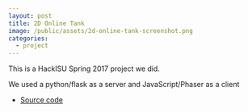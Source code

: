 ```yaml
---
layout: post
title: 2D Online Tank
image: /public/assets/2d-online-tank-screenshot.png
categories:
  - project
---
```


<p>This is a HackISU Spring 2017 project we did.</p>
<p>We used a python/flask as a server and JavaScript/Phaser as a client</p>

- <a href="https://github.com/takasoft/2donlinetank" target="_blank">Source code</a>
